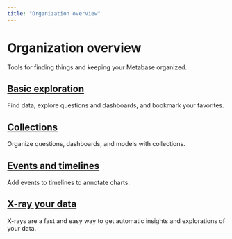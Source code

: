 ```yaml
---
title: "Organization overview"
---
```


# Organization overview

Tools for finding things and keeping your Metabase organized. 

## [Basic exploration](./exploration.md)

Find data, explore questions and dashboards, and bookmark your favorites.

## [Collections](./collections.md)

Organize questions, dashboards, and models with collections.

## [Events and timelines](./events-and-timelines.md)

Add events to timelines to annotate charts.

## [X-ray your data](./x-rays.md)

X-rays are a fast and easy way to get automatic insights and explorations of your data.
